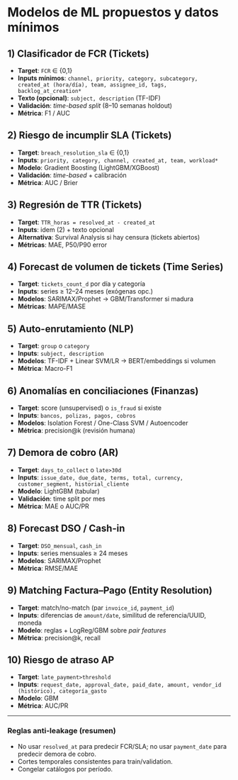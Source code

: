 
# Modelos de ML propuestos y datos mínimos

## 1) Clasificador de FCR (Tickets)
- **Target**: `FCR` ∈ {0,1}
- **Inputs mínimos**: `channel, priority, category, subcategory, created_at (hora/día), team, assignee_id, tags, backlog_at_creation*`
- **Texto (opcional)**: `subject, description` (TF-IDF)
- **Validación**: *time-based split* (8–10 semanas holdout)
- **Métrica**: F1 / AUC

## 2) Riesgo de incumplir SLA (Tickets)
- **Target**: `breach_resolution_sla` ∈ {0,1}
- **Inputs**: `priority, category, channel, created_at, team, workload*`
- **Modelo**: Gradient Boosting (LightGBM/XGBoost)
- **Validación**: *time-based* + calibración
- **Métrica**: AUC / Brier

## 3) Regresión de TTR (Tickets)
- **Target**: `TTR_horas = resolved_at - created_at`
- **Inputs**: idem (2) + texto opcional
- **Alternativa**: Survival Analysis si hay censura (tickets abiertos)
- **Métricas**: MAE, P50/P90 error

## 4) Forecast de volumen de tickets (Time Series)
- **Target**: `tickets_count_d` por día y categoría
- **Inputs**: series ≥ 12–24 meses (exógenas opc.)
- **Modelos**: SARIMAX/Prophet → GBM/Transformer si madura
- **Métricas**: MAPE/MASE

## 5) Auto-enrutamiento (NLP)
- **Target**: `group` o `category`
- **Inputs**: `subject, description`
- **Modelos**: TF-IDF + Linear SVM/LR → BERT/embeddings si volumen
- **Métrica**: Macro-F1

## 6) Anomalías en conciliaciones (Finanzas)
- **Target**: score (unsupervised) o `is_fraud` si existe
- **Inputs**: `bancos, polizas, pagos, cobros`
- **Modelos**: Isolation Forest / One-Class SVM / Autoencoder
- **Métrica**: precision@k (revisión humana)

## 7) Demora de cobro (AR)
- **Target**: `days_to_collect` o `late>30d`
- **Inputs**: `issue_date, due_date, terms, total, currency, customer_segment, historial_cliente`
- **Modelo**: LightGBM (tabular)
- **Validación**: time split por mes
- **Métrica**: MAE o AUC/PR

## 8) Forecast DSO / Cash-in
- **Target**: `DSO_mensual`, `cash_in`
- **Inputs**: series mensuales ≥ 24 meses
- **Modelos**: SARIMAX/Prophet
- **Métrica**: RMSE/MAE

## 9) Matching Factura–Pago (Entity Resolution)
- **Target**: match/no-match (par `invoice_id`, `payment_id`)
- **Inputs**: diferencias de `amount/date`, similitud de referencia/UUID, moneda
- **Modelo**: reglas + LogReg/GBM sobre *pair features*
- **Métrica**: precision@k, recall

## 10) Riesgo de atraso AP
- **Target**: `late_payment>threshold`
- **Inputs**: `request_date, approval_date, paid_date, amount, vendor_id (histórico), categoría_gasto`
- **Modelo**: GBM
- **Métrica**: AUC/PR

---

### Reglas anti-leakage (resumen)
- No usar `resolved_at` para predecir FCR/SLA; no usar `payment_date` para predecir demora de cobro.
- Cortes temporales consistentes para train/validation.
- Congelar catálogos por período.
